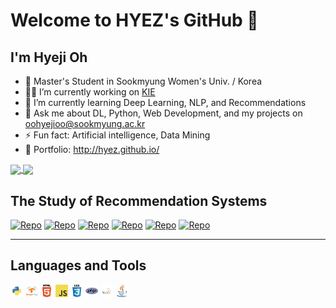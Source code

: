 # Welcome to HYEZ's GitHub 👏
<!--
<img align="right" alt="GIF" src="https://tenor.com/view/link-zelda-dance-legend-nintendo-gif-5780130.gif" width="340">
-->

## I'm Hyeji Oh
- 🔭 Master's Student in Sookmyung Women's Univ. / Korea
- 👩‍💻 I’m currently working on [KIE](https://github.com/KIE-LAB/)
- 🌱 I’m currently learning Deep Learning, NLP, and Recommendations
- 💬 Ask me about DL, Python, Web Development, and my projects on oohyejioo@sookmyung.ac.kr
- ⚡ Fun fact: Artificial intelligence, Data Mining
- 👻 Portfolio: http://hyez.github.io/


<a href="https://github.com/HYEZ">
  <img align="center" src="https://github-readme-stats.vercel.app/api?username=HYEZ&hide=prs,issues&count_private=true&show_icons=true&theme=buefy" />
</a>
<a href="https://github.com/HYEZ">
  <img align="center" src="https://github-readme-stats.vercel.app/api/top-langs/?username=HYEZ&layout=compact&theme=buefy" />
</a>

<br/>


## The Study of Recommendation Systems

[![Repo](https://github-readme-stats.vercel.app/api/pin/?username=HYEZ&show_owner=true&repo=Wide-and-Deep-tensorflow)](https://github.com/HYEZ/Wide-and-Deep-tensorflow)
[![Repo](https://github-readme-stats.vercel.app/api/pin/?username=HYEZ&show_owner=true&repo=Deep-Youtube-Recommendations)](https://github.com/HYEZ/Deep-Youtube-Recommendations)
[![Repo](https://github-readme-stats.vercel.app/api/pin/?username=HYEZ&show_owner=true&repo=Item2vec-Recommendation-System)](https://github.com/HYEZ/Item2vec-Recommendation-System)
[![Repo](https://github-readme-stats.vercel.app/api/pin/?username=HYEZ&show_owner=true&repo=Factorization-Machines)](https://github.com/HYEZ/Factorization-Machines)
[![Repo](https://github-readme-stats.vercel.app/api/pin/?username=HYEZ&show_owner=true&repo=BPR)](https://github.com/HYEZ/BPR)
[![Repo](https://github-readme-stats.vercel.app/api/pin/?username=HYEZ&show_owner=true&repo=LogisticMF)](https://github.com/HYEZ/LogisticMF)

***

## Languages and Tools
<code><img height="20" src="https://raw.githubusercontent.com/github/explore/80688e429a7d4ef2fca1e82350fe8e3517d3494d/topics/python/python.png"></code>
<code><img height="20" src="https://raw.githubusercontent.com/github/explore/80688e429a7d4ef2fca1e82350fe8e3517d3494d/topics/tensorflow/tensorflow.png"></code>
<code><img height="20" src="https://raw.githubusercontent.com/github/explore/80688e429a7d4ef2fca1e82350fe8e3517d3494d/topics/html/html.png"></code>
<code><img height="20" src="https://raw.githubusercontent.com/github/explore/80688e429a7d4ef2fca1e82350fe8e3517d3494d/topics/javascript/javascript.png"></code>
<code><img height="20" src="https://raw.githubusercontent.com/github/explore/80688e429a7d4ef2fca1e82350fe8e3517d3494d/topics/css/css.png"></code>
<code><img height="20" src="https://raw.githubusercontent.com/github/explore/80688e429a7d4ef2fca1e82350fe8e3517d3494d/topics/php/php.png"></code>
<code><img height="20" src="https://raw.githubusercontent.com/github/explore/80688e429a7d4ef2fca1e82350fe8e3517d3494d/topics/mysql/mysql.png"></code>
<code><img height="20" src="https://raw.githubusercontent.com/github/explore/80688e429a7d4ef2fca1e82350fe8e3517d3494d/topics/java/java.png"></code>

